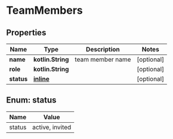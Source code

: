 
# TeamMembers

## Properties
Name | Type | Description | Notes
------------ | ------------- | ------------- | -------------
**name** | **kotlin.String** | team member name |  [optional]
**role** | **kotlin.String** |  |  [optional]
**status** | [**inline**](#StatusEnum) |  |  [optional]


<a name="StatusEnum"></a>
## Enum: status
Name | Value
---- | -----
status | active, invited



